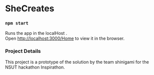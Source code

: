 # SheCreates

### `npm start`

Runs the app in the localHost .\
Open [http://localhost:3000/Home](http://localhost:3000/Home) to view it in the browser.

### Project Details

This project is a prototype of the solution by the team shinigami for the NSUT hackathon Inspirathon.
